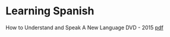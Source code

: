 # Learning Spanish
How to Understand and Speak A New Language
DVD - 2015
[pdf](docs/2810_LearningSpanish.pdf)
